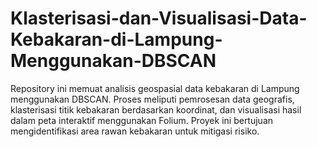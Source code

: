 # Klasterisasi-dan-Visualisasi-Data-Kebakaran-di-Lampung-Menggunakan-DBSCAN
Repository ini memuat analisis geospasial data kebakaran di Lampung menggunakan DBSCAN. Proses meliputi pemrosesan data geografis, klasterisasi titik kebakaran berdasarkan koordinat, dan visualisasi hasil dalam peta interaktif menggunakan Folium. Proyek ini bertujuan mengidentifikasi area rawan kebakaran untuk mitigasi risiko.
